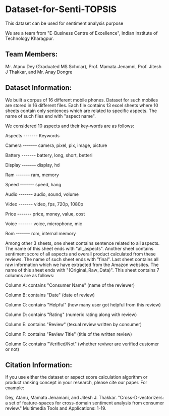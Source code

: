 # Dataset-for-Senti-TOPSIS
This dataset can be used for sentiment analysis purpose

We are a team from "E-Business Centre of Excellence", Indian Institute of Technology Kharagpur.

## Team Members: 
Mr. Atanu Dey (Graduated MS Scholar), Prof. Mamata Jenamni, Prof. Jitesh J Thakkar, and Mr. Anay Dongre

## Dataset Information:
We built a corpus of 16 different mobile phones. Dataset for such mobiles are stored in 16 different files. Each file contains 13 excel sheets where 10 sheets contain only sentences which are related to specific aspects. The name of such files end with "aspect name".

We considered 10 aspects and their key-words are as follows:


Aspects    -------      Keywords

Camera     -------      camera, pixel, pix, image, picture

Battery    -------      battery, long, short, betteri

Display    -------      display, hd

Ram        -------      ram, memory

Speed      -------      speed, hang

Audio      -------      audio, sound, volume

Video      -------      video, fps, 720p, 1080p

Price      -------      price, money, value, cost

Voice      -------      voice, microphone, mic

Rom        -------      rom, internal memory


Among other 3 sheets, one sheet contains sentence related to all aspects. The name of this sheet ends with "all_aspects". Another sheet contains sentiment score of all aspects and overall product calculated from these reviews. The name of such sheet ends with "final". Last sheet contains all raw information which we have extracted from the Amazon websites. The name of this sheet ends with "(Original_Raw_Data)". This sheet contains 7 columns are as follows:

Column A: contains "Consumer Name" (name of the reviewer)

Column B: contains "Date" (date of review)

Column C: contains "Helpful" (how many user got helpful from this review)

Column D: contains "Rating" (numeric rating along with review)

Column E: contains "Review" (texual review written by consumer)

Column F: contains "Review Title" (title of the written review)

Column G: contains "Verified/Not" (whether reviwer are verified customer or not)




## Citation Information:

If you use either the dataset or aspect score calculation algorithm or product ranking concept in your research, please cite our paper. For example:

Dey, Atanu, Mamata Jenamani, and Jitesh J. Thakkar. "Cross-D-vectorizers: a set of feature-spaces for cross-domain sentiment analysis from consumer review." Multimedia Tools and Applications: 1-19.





